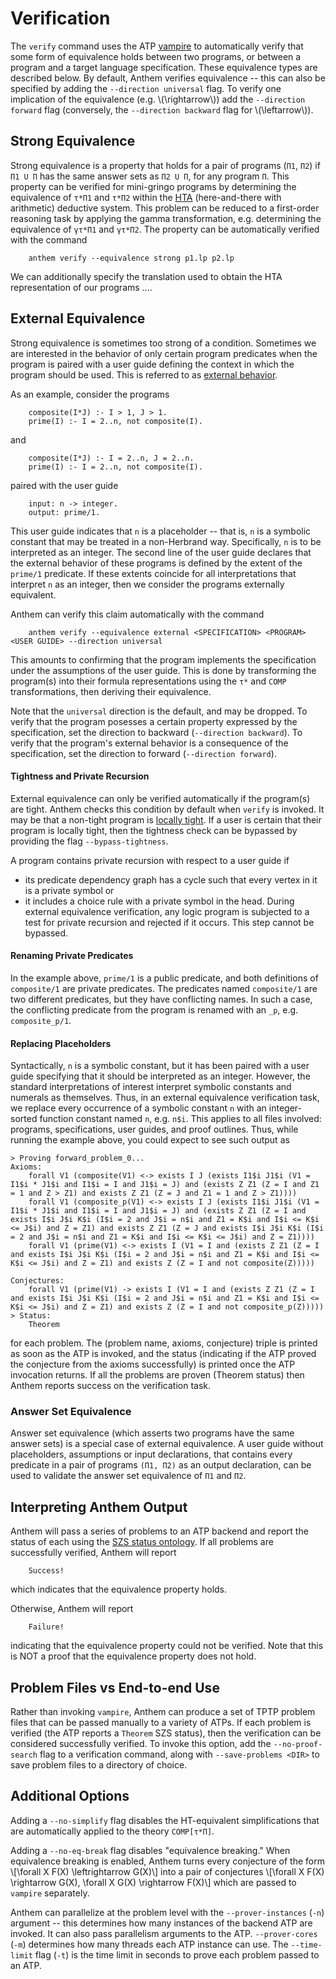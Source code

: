 # Verification
The `verify` command uses the ATP [vampire](https://vprover.github.io/) to automatically verify that some form of equivalence holds between two programs, or between a program and a target language specification.
These equivalence types are described below.
By default, Anthem verifies equivalence -- this can also be specified by adding the `--direction universal` flag.
To verify one implication of the equivalence (e.g. \\(\rightarrow\\)) add the `--direction forward` flag (conversely, the `--direction backward` flag for \\(\leftarrow\\)).


## Strong Equivalence
Strong equivalence is a property that holds for a pair of programs (`Π1`, `Π2`) if `Π1 U Π` has the same answer sets as `Π2 U Π`, for any program `Π`.
This property can be verified for mini-gringo programs by determining the equivalence of `τ*Π1` and `τ*Π2` within the [HTA](https://doi.org/10.1017/S1471068421000338) (here-and-there with arithmetic) deductive system.
This problem can be reduced to a first-order reasoning task by applying the gamma transformation, e.g. determining the equivalence of `γτ*Π1` and `γτ*Π2`.
The property can be automatically verified with the command
```
    anthem verify --equivalence strong p1.lp p2.lp
```

We can additionally specify the translation used to obtain the HTA representation of our programs ....


## External Equivalence
Strong equivalence is sometimes too strong of a condition.
Sometimes we are interested in the behavior of only certain program predicates when the program is paired with a user guide defining the context in which the program should be used.
This is referred to as [external behavior](https://doi.org/10.1017/S1471068423000200).

As an example, consider the programs
```
    composite(I*J) :- I > 1, J > 1.
    prime(I) :- I = 2..n, not composite(I).
```
and
```
    composite(I*J) :- I = 2..n, J = 2..n.
    prime(I) :- I = 2..n, not composite(I).
```
paired with the user guide
```
    input: n -> integer.
    output: prime/1.
```
This user guide indicates that `n` is a placeholder -- that is, `n` is a symbolic constant that may be treated in a non-Herbrand way.
Specifically, `n` is to be interpreted as an integer.
The second line of the user guide declares that the external behavior of these programs is defined by the extent of the `prime/1` predicate.
If these extents coincide for all interpretations that interpret `n` as an integer, then we consider the programs externally equivalent.

Anthem can verify this claim automatically with the command
```
    anthem verify --equivalence external <SPECIFICATION> <PROGRAM> <USER GUIDE> --direction universal
```
This amounts to confirming that the program implements the specification under the assumptions of the user guide.
This is done by transforming the program(s) into their formula representations using the `τ*` and `COMP` transformations, then deriving their equivalence.

Note that the `universal` direction is the default, and may be dropped.
To verify that the program posesses a certain property expressed by the specification, set the direction to backward (`--direction backward`).
To verify that the program's external behavior is a consequence of the specification, set the direction to forward (`--direction forward`).

#### Tightness and Private Recursion
External equivalence can only be verified automatically if the program(s) are tight.
Anthem checks this condition by default when `verify` is invoked.
It may be that a non-tight program is [locally tight](https://doi.org/10.1017/S147106842300039X).
If a user is certain that their program is locally tight, then the tightness check can be bypassed by providing the flag `--bypass-tightness`.

A program contains private recursion with respect to a user guide if
* its predicate dependency graph has a cycle such that every vertex in it is a private symbol or
* it includes a choice rule with a private symbol in the head.
During external equivalence verification, any logic program is subjected to a test for private recursion and rejected if it occurs.
This step cannot be bypassed.

#### Renaming Private Predicates
In the example above, `prime/1` is a public predicate, and both definitions of `composite/1` are private predicates.
The predicates named `composite/1` are two different predicates, but they have conflicting names.
In such a case, the conflicting predicate from the program is renamed with an `_p`, e.g. `composite_p/1`.

#### Replacing Placeholders
Syntactically, `n` is a symbolic constant, but it has been paired with a user guide specifying that it should be interpreted as an integer.
However, the standard interpretations of interest interpret symbolic constants and numerals as themselves.
Thus, in an external equivalence verification task, we replace every occurrence of a symbolic constant `n` with an integer-sorted function constant named `n`, e.g. `n$i`.
This applies to all files involved: programs, specifications, user guides, and proof outlines.
Thus, while running the example above, you could expect to see such output as
```
> Proving forward_problem_0...
Axioms:
    forall V1 (composite(V1) <-> exists I J (exists I1$i J1$i (V1 = I1$i * J1$i and I1$i = I and J1$i = J) and (exists Z Z1 (Z = I and Z1 = 1 and Z > Z1) and exists Z Z1 (Z = J and Z1 = 1 and Z > Z1))))
    forall V1 (composite_p(V1) <-> exists I J (exists I1$i J1$i (V1 = I1$i * J1$i and I1$i = I and J1$i = J) and (exists Z Z1 (Z = I and exists I$i J$i K$i (I$i = 2 and J$i = n$i and Z1 = K$i and I$i <= K$i <= J$i) and Z = Z1) and exists Z Z1 (Z = J and exists I$i J$i K$i (I$i = 2 and J$i = n$i and Z1 = K$i and I$i <= K$i <= J$i) and Z = Z1))))
    forall V1 (prime(V1) <-> exists I (V1 = I and (exists Z Z1 (Z = I and exists I$i J$i K$i (I$i = 2 and J$i = n$i and Z1 = K$i and I$i <= K$i <= J$i) and Z = Z1) and exists Z (Z = I and not composite(Z)))))

Conjectures:
    forall V1 (prime(V1) -> exists I (V1 = I and (exists Z Z1 (Z = I and exists I$i J$i K$i (I$i = 2 and J$i = n$i and Z1 = K$i and I$i <= K$i <= J$i) and Z = Z1) and exists Z (Z = I and not composite_p(Z)))))
> Status:
    Theorem
```

for each problem.
The (problem name, axioms, conjecture) triple is printed as soon as the ATP is invoked, and the status (indicating if the ATP proved the conjecture from the axioms successfully) is printed once the ATP invocation returns.
If all the problems are proven (Theorem status) then Anthem reports success on the verification task.



### Answer Set Equivalence
Answer set equivalence (which asserts two programs have the same answer sets) is a special case of external equivalence.
A user guide without placeholders, assumptions or input declarations, that contains every predicate in a pair of programs `(Π1, Π2)` as an output declaration, can be used to validate the answer set equivalence of `Π1` and `Π2`.

## Interpreting Anthem Output
Anthem will pass a series of problems to an ATP backend and report the status of each using the [SZS status ontology](https://dblp.org/rec/conf/lpar/Sutcliffe08.bib).
If all problems are successfully verified, Anthem will report
```
    Success!
```
which indicates that the equivalence property holds.

Otherwise, Anthem will report
```
    Failure!
```
indicating that the equivalence property could not be verified.
Note that this is NOT a proof that the equivalence property does not hold.


## Problem Files vs End-to-end Use
Rather than invoking `vampire`, Anthem can produce a set of TPTP problem files that can be passed manually to a variety of ATPs.
If each problem is verified (the ATP reports a `Theorem` SZS status), then the verification can be considered successfully verified.
To invoke this option, add the `--no-proof-search` flag to a verification command, along with `--save-problems <DIR>` to save problem files to a directory of choice.


## Additional Options

Adding a `--no-simplify` flag disables the HT-equivalent simplifications that are automatically applied to the theory `COMP[τ*Π]`.

Adding a `--no-eq-break` flag disables "equivalence breaking."
When equivalence breaking is enabled, Anthem turns every conjecture of the form
\\[\forall X F(X) \leftrightarrow G(X)\\]
into a pair of conjectures
\\[\forall X F(X) \rightarrow G(X), \forall X G(X) \rightarrow F(X)\\]
which are passed to `vampire` separately.

Anthem can parallelize at the problem level with the `--prover-instances` (`-n`) argument -- this determines how many instances of the backend ATP are invoked.
It can also pass parallelism arguments to the ATP.
`--prover-cores` (`-m`) determines how many threads each ATP instance can use.
The `--time-limit` flag (`-t`) is the time limit in seconds to prove each problem passed to an ATP.
